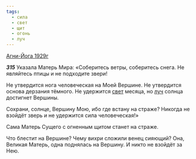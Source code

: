 ```yaml
---
tags:
  - сила
  - свет
  - щит
  - огонь
  - луч
---
```


[Агни-Йога 1929г](https://127.0.0.1:4002/agni/1929)

___315___
Указала Матерь Мира: «Соберитесь ветры, соберитесь снега. Не являйтесь птицы и не подходите звери!   

Не утвердится нога человеческая на Моей Вершине. Не утвердится основа дерзания тёмного. Не удержится [свет](../../../tags/#свет) месяца, но [луч](../../../tags/#луч) солнца достигнет Вершины.   

Сохрани, солнце, Вершину Мою, ибо где встану на страже? Никогда не взойдёт зверь и не удержится сила человеческая!»   

Сама Матерь Сущего с огненным щитом станет на страже.   

Что блестит на Вершине? Чему вихри сложили венец сияющий? Она, Великая Матерь, одна поднялась на Вершину. И никто не взойдёт за Нею.